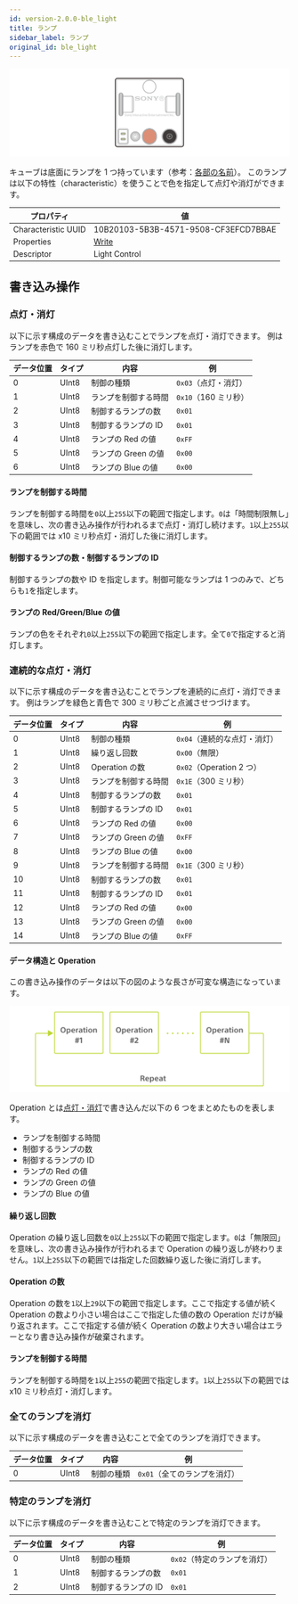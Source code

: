 ```yaml
---
id: version-2.0.0-ble_light
title: ランプ
sidebar_label: ランプ
original_id: ble_light
---
```


![Light of cube](assets/cube_basics_light.svg)

キューブは底面にランプを 1 つ持っています（参考：[各部の名前](hardware_components.md)）。
このランプは以下の特性（characteristic）を使うことで色を指定して点灯や消灯ができます。

| プロパティ          | 値                                   |
| ------------------- | ------------------------------------ |
| Characteristic UUID | 10B20103-5B3B-4571-9508-CF3EFCD7BBAE |
| Properties          | [Write](#書き込み操作)               |
| Descriptor          | Light Control                        |

## 書き込み操作

### 点灯・消灯

以下に示す構成のデータを書き込むことでランプを点灯・消灯できます。
例はランプを赤色で 160 ミリ秒点灯した後に消灯します。

| データ位置 | タイプ | 内容                 | 例                                      |
| ---------- | ------ | -------------------- | --------------------------------------- |
| 0          | UInt8  | 制御の種類           | <span fixed>`0x03`</span>（点灯・消灯） |
| 1          | UInt8  | ランプを制御する時間 | `0x10`（160 ミリ秒）                    |
| 2          | UInt8  | 制御するランプの数   | <span fixed>`0x01`</span>               |
| 3          | UInt8  | 制御するランプの ID  | <span fixed>`0x01`</span>               |
| 4          | UInt8  | ランプの Red の値    | `0xFF`                                  |
| 5          | UInt8  | ランプの Green の値  | `0x00`                                  |
| 6          | UInt8  | ランプの Blue の値   | `0x00`                                  |

#### ランプを制御する時間

ランプを制御する時間を`0`以上`255`以下の範囲で指定します。`0`は「時間制限無し」を意味し、次の書き込み操作が行われるまで点灯・消灯し続けます。`1`以上`255`以下の範囲では x10 ミリ秒点灯・消灯した後に消灯します。

#### 制御するランプの数・制御するランプの ID

制御するランプの数や ID を指定します。制御可能なランプは 1 つのみで、どちらも`1`を指定します。

#### ランプの Red/Green/Blue の値

ランプの色をそれぞれ`0`以上`255`以下の範囲で指定します。全て`0`で指定すると消灯します。

### 連続的な点灯・消灯

以下に示す構成のデータを書き込むことでランプを連続的に点灯・消灯できます。
例はランプを緑色と青色で 300 ミリ秒ごと点滅させつづけます。

| データ位置 | タイプ | 内容                 | 例                                              |
| ---------- | ------ | -------------------- | ----------------------------------------------- |
| 0          | UInt8  | 制御の種類           | <span fixed>`0x04`</span>（連続的な点灯・消灯） |
| 1          | UInt8  | 繰り返し回数         | `0x00`（無限）                                  |
| 2          | UInt8  | Operation の数       | `0x02`（Operation 2 つ）                        |
| 3          | UInt8  | ランプを制御する時間 | `0x1E`（300 ミリ秒）                            |
| 4          | UInt8  | 制御するランプの数   | <span fixed>`0x01`</span>                       |
| 5          | UInt8  | 制御するランプの ID  | <span fixed>`0x01`</span>                       |
| 6          | UInt8  | ランプの Red の値    | `0x00`                                          |
| 7          | UInt8  | ランプの Green の値  | `0xFF`                                          |
| 8          | UInt8  | ランプの Blue の値   | `0x00`                                          |
| 9          | UInt8  | ランプを制御する時間 | `0x1E`（300 ミリ秒）                            |
| 10         | UInt8  | 制御するランプの数   | <span fixed>`0x01`</span>                       |
| 11         | UInt8  | 制御するランプの ID  | <span fixed>`0x01`</span>                       |
| 12         | UInt8  | ランプの Red の値    | `0x00`                                          |
| 13         | UInt8  | ランプの Green の値  | `0x00`                                          |
| 14         | UInt8  | ランプの Blue の値   | `0xFF`                                          |

#### データ構造と Operation

この書き込み操作のデータは以下の図のような長さが可変な構造になっています。

![Light Scenario Data Structure](assets/sequential_operation.svg)

Operation とは[点灯・消灯](#点灯-消灯)で書き込んだ以下の 6 つをまとめたものを表します。

- ランプを制御する時間
- 制御するランプの数
- 制御するランプの ID
- ランプの Red の値
- ランプの Green の値
- ランプの Blue の値

#### 繰り返し回数

Operation の繰り返し回数を`0`以上`255`以下の範囲で指定します。`0`は「無限回」を意味し、次の書き込み操作が行われるまで Operation の繰り返しが終わりません。`1`以上`255`以下の範囲では指定した回数繰り返した後に消灯します。

#### Operation の数

Operation の数を`1`以上`29`以下の範囲で指定します。ここで指定する値が続く Operation の数より小さい場合はここで指定した値の数の Operation だけが繰り返されます。ここで指定する値が続く Operation の数より大きい場合はエラーとなり書き込み操作が破棄されます。

#### ランプを制御する時間

ランプを制御する時間を`1`以上`255`の範囲で指定します。`1`以上`255`以下の範囲では x10 ミリ秒点灯・消灯します。

### 全てのランプを消灯

以下に示す構成のデータを書き込むことで全てのランプを消灯できます。

| データ位置 | タイプ | 内容       | 例                                              |
| ---------- | ------ | ---------- | ----------------------------------------------- |
| 0          | UInt8  | 制御の種類 | <span fixed>`0x01`</span>（全てのランプを消灯） |

### 特定のランプを消灯

以下に示す構成のデータを書き込むことで特定のランプを消灯できます。

| データ位置 | タイプ | 内容                | 例                                              |
| ---------- | ------ | ------------------- | ----------------------------------------------- |
| 0          | UInt8  | 制御の種類          | <span fixed>`0x02`</span>（特定のランプを消灯） |
| 1          | UInt8  | 制御するランプの数  | <span fixed>`0x01`</span>                       |
| 2          | UInt8  | 制御するランプの ID | <span fixed>`0x01`</span>                       |

